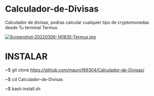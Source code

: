 # Calculador-de-Divisas
Calculador de divisas, podras calcular cualquier tipo de cryptomonedas desde Tu terminal Termux.

[![Screenshot-20220306-141835-Termux.jpg](https://i.postimg.cc/qv8Jpmt1/Screenshot-20220306-141835-Termux.jpg)](https://postimg.cc/9DQ5pYY9)

# INSTALAR

~$ git clone https://github.com/mauro199304/Calculador-de-Divisas/

~$ cd Calculador-de-Divisas

~$ bash install.sh
